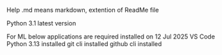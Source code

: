 Help
.md means markdown, extention of ReadMe file

Python 3.1 latest version

For ML below applications are required
installed on 12 Jul 2025
VS Code
Python 3.13 installed
git cli installed
github cli installed
